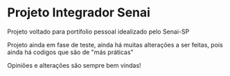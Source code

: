 # Projeto Integrador Senai
 Projeto voltado para portifolio pessoal idealizado pelo Senai-SP


Projeto ainda em fase de teste, ainda há muitas alterações a ser feitas, pois ainda há codigos
que são de "más práticas"


Opiniões e alterações são sempre bem vindas!
